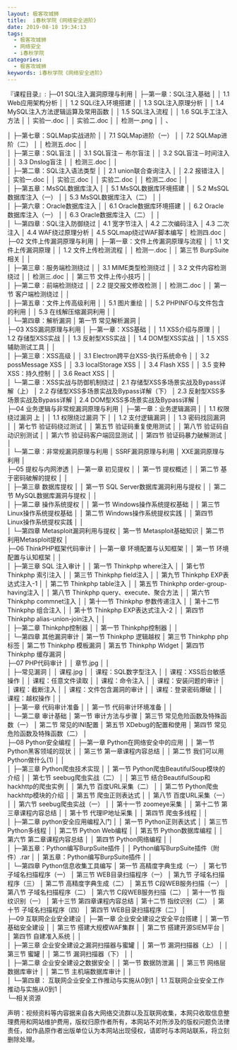 ```yaml
---
layout: 极客攻城狮
title:  i春秋学院《网络安全进阶》
date: 2019-08-18 19:34:13
tags:
  - 极客攻城狮
  - 网络安全
  - i春秋学院
categories:
  - 极客攻城狮
keywords: i春秋学院《网络安全进阶》
---
```

『课程目录』:
├─01  SQL注入漏洞原理与利用
│  ├─第一章：SQL注入基础
│  │      1.1 Web应用架构分析
│  │      1.2 SQLi注入环境搭建
│  │      1.3 SQL注入原理分析
│  │      1.4 MySQL注入方法逻辑运算及常用函数
│  │      1.5 SQL注入流程
│  │      1.6 SQL手工注入方法
│  │      实验一.doc
│  │      实验二.doc
│  │      检测一.png
│  │      、
<!-- more --> 
│  ├─第七章：SQLMap实战进阶
│  │      7.1 SQLMap进阶（一）
│  │      7.2 SQLMap进阶（二）
│  │      检测五.doc
│  │      
│  ├─第三章：SQL盲注
│  │      3.1 SQL盲注－ 布尔盲注
│  │      3.2 SQL盲注－时间注入
│  │      3.3 Dnslog盲注
│  │      检测三.doc
│  │      
│  ├─第二章：SQL注入语法类型
│  │      2.1 union联合查询注入
│  │      2.2 报错注入
│  │      实验一.doc
│  │      实验三.doc
│  │      实验二.doc
│  │      检测二.doc
│  │      
│  ├─第五章：MsSQL数据库注入
│  │      5.1 MsSQL数据库环境搭建
│  │      5.2 MsSQL数据库注入（一）
│  │      5.3 MsSQL数据库注入（二）
│  │      
│  ├─第六章：Oracle数据库注入
│  │      6.1 Oracle数据库环境搭建
│  │      6.2 Oracle数据库注入（一）
│  │      6.3 Oracle数据库注入（二）
│  │      
│  └─第四章：SQL注入防御绕过
│          4.1 宽字节注入
│          4.2 二次编码注入
│          4.3 二次注入
│          4.4 WAF绕过原理分析
│          4.5 SQLmap绕过WAF脚本编写
│          检测四.doc
│          
├─02  文件上传漏洞原理与利用
│  ├─第一章：文件上传漏洞原理与流程
│  │      1.1 文件上传漏洞原理
│  │      1.2 文件上传检测流程
│  │      检测一.doc
│  │      第三节 BurpSuite相关
│  │      
│  ├─第三章：服务端检测绕过
│  │      3.1 MIME类型检测绕过
│  │      3.2 文件内容检测绕过
│  │      检测三.doc
│  │      第三节 文件上传小技巧
│  │      
│  ├─第二章：前端检测绕过
│  │      2.2 提交报文修改检测
│  │      检测二.doc
│  │      第一节 客户端检测绕过
│  │      
│  ├─第五章：文件上传高级利用
│  │      5.1 图片重绘
│  │      5.2 PHPINFO与文件包含的利用
│  │      5.3 在线解压缩漏洞利用
│  │      
│  └─第四章：解析漏洞
│          第一节 常见解析漏洞
│          
├─03  XSS漏洞原理与利用
│  ├─第一章：XSS基础
│  │      1.1 XSS介绍与原理
│  │      1.2 存储型XSS实战
│  │      1.3 反射型XSS实战
│  │      1.4 DOM型XSS实战
│  │      1.5 XSS辅助测试工具
│  │      
│  ├─第三章：XSS高级
│  │      3.1 Electron跨平台XSS-执行系统命令
│  │      3.2 possMessage XSS
│  │      3.3 localStorage XSS
│  │      3.4 Flash XSS
│  │      3.5 变种XSS：持久控制
│  │      3.6 React XSS
│  │      
│  └─第二章：XSS实战与防御机制绕过
│          2.1 存储型XSS多场景实战及Bypass详解（上）
│          2.2 存储型XSS多场景实战及Bypass详解（下）
│          2.3 反射型XSS多场景实战及Bypass详解
│          2.4 DOM型XSS多场景实战及Bypass详解
│          
├─04 业务逻辑与非常规漏洞原理与利用
│  ├─第一章：业务逻辑漏洞
│  │      1.1 权限绕过漏洞 上
│  │      1.1 权限绕过漏洞 下
│  │      1.2 支付逻辑漏洞
│  │      1.3 密码找回漏洞
│  │      第七节 验证码绕过测试
│  │      第五节 验证码重复使用测试
│  │      第八节 验证码自动识别测试
│  │      第六节 验证码客户端回显测试
│  │      第四节 验证码暴力破解测试
│  │      
│  └─第二章：非常规漏洞原理与利用
│          SSRF漏洞原理与利用
│          XXE漏洞原理与利用
│          
├─05 提权与内网渗透
│  ├─第一章 初见提权
│  │      第一节 提权概述
│  │      第二节 基于密码破解的提权
│  │      
│  ├─第三章 数据库提权
│  │      第一节 SQL Server数据库漏洞利用与提权
│  │      第二节 MySQL数据库漏洞与提权
│  │      
│  ├─第二章 操作系统提权
│  │      第一节 Windows操作系统提权基础
│  │      第三节 Linux操作系统提权基础
│  │      第二节 Windows操作系统提权实践
│  │      第四节 Linux操作系统提权实践
│  │      
│  └─第四章 Metasploit漏洞利用与提权
│          第一节 Metasploit基础知识
│          第二节 利用Metasploit提权
│          
├─06 ThinkPHP框架代码审计
│  ├─第一章 环境配置与认知框架
│  │      第一节 环境配置与认知框架
│  │      
│  ├─第三章 SQL 注入审计
│  │      第一节 Thinkphp where注入
│  │      第七节 Thinkphp 索引注入
│  │      第三节 Thinkphp field注入
│  │      第九节 Thinkphp EXP表达式注入-1
│  │      第二节 Thinkphp table注入
│  │      第五节 Thinkphp order-group-having注入
│  │      第八节 Thinkphp query、execute、聚合方法
│  │      第六节 Thinkphp commnet注入
│  │      第十一节 Thinkphp 参数传递注入
│  │      第十二节 Thinkphp 组合注入
│  │      第十节 Thinkphp EXP表达式注入-2
│  │      第四节 Thinkphp alias-union-join注入
│  │      
│  ├─第二章 Thinkphp控制器
│  │      第一节 Thinkphp控制器
│  │      
│  └─第四章 其他漏洞审计
│          第一节 Thinkphp 逻辑越权
│          第三节 Thinkphp php标签
│          第二节 Thinkphp 模板漏洞
│          第五节 Thinkphp Widget
│          第四节 Thinkphp 缓存漏洞
│          
├─07 PHP代码审计
│  │  章节.jpg
│  │  
│  ├─常见漏洞
│  │      课程.jpg
│  │      课程：SQL数字型注入
│  │      课程：XSS后台敏感操作
│  │      课程：任意文件读取
│  │      课程：命令注入
│  │      课程：安装问题的审计
│  │      课程：截断注入
│  │      课程：文件包含漏洞的审计
│  │      课程：登录密码爆破
│  │      课程：越权操作
│  │      
│  ├─第一章 代码审计准备
│  │      第一节 代码审计环境准备
│  │      
│  └─第二章 审计基础
│          第一节 审计方法与步骤
│          第三节 常见危险函数及特殊函数（一）
│          第二节 常见的INI配置
│          第五节 XDebug的配置和使用
│          第四节 常见危险函数及特殊函数（二）
│          
├─08 Python安全编程
│  ├─第一章 Python在网络安全中的应用
│  │      第一节 Python黑客领域的现状
│  │      第三节 第一章课程内容总结
│  │      第二节 我们可以用Python做什么(1)
│  │      
│  ├─第三章 Python爬虫技术实现
│  │      第一节 Python爬虫BeautifulSoup模块的介绍
│  │      第七节 seebug爬虫实战（二）
│  │      第三节 结合BeautifulSoup和hackhttp的爬虫实例
│  │      第九节 百度URL采集（二）
│  │      第二节 Python爬虫hackhttp模块的介绍
│  │      第五节 爬虫正则表达式
│  │      第八节 百度URL采集（一）
│  │      第六节 seebug爬虫实战（一）
│  │      第十一节 zoomeye采集
│  │      第十二节 第三章课程内容总结
│  │      第十节 代理IP地址采集
│  │      第四节 爬虫多线程
│  │      
│  ├─第二章 python安全应用编程入门
│  │      第一节 Python正则表达式
│  │      第三节 Python多线程
│  │      第二节 Python Web编程
│  │      第五节 Python数据库编程
│  │      第六节 第二章课程内容总结
│  │      第四节 Python网络编程
│  │      
│  ├─第五章：Python编写BurpSuite插件
│  │      Python编写BurpSuite插件（附件）.rar
│  │      第五章：Python编写BurpSuite插件
│  │      
│  └─第四章 Python信息收集工具编写
│          第一节 高精度字典生成（一）
│          第七节 子域名扫描程序（一）
│          第三节 WEB目录扫描程序（一）
│          第九节 子域名扫描程序（三）
│          第二节 高精度字典生成（二）
│          第五节 C段WEB服务扫描（一）
│          第八节 子域名扫描程序（二）
│          第六节 C段WEB服务扫描（二）
│          第十一节 指纹识别（一）
│          第十三节 第四章课程内容总结
│          第十二节 指纹识别（二）
│          第十节 子域名扫描程序（四）
│          第四节 WEB目录扫描程序（二）
│          
├─09 互联网企业安全建设
│  ├─第一章 企业安全建设之安全平台搭建
│  │      第一节 基础安全建设
│  │      第三节 搭建大规模WAF集群
│  │      第二节 搭建开源SIEM平台
│  │      第四节 自建准入系统
│  │      
│  ├─第三章 企业安全建设之漏洞扫描器与蜜罐
│  │      第一节 漏洞扫描器（上）
│  │      第三节 蜜罐
│  │      第二节 漏洞扫描器（下）
│  │      
│  ├─第二章 企业安全建设之数据安全
│  │      第一节 数据防泄漏
│  │      第三节 网络层数据库审计
│  │      第二节 主机端数据库审计
│  │      
│  └─第四章： 互联网企业安全工作推动与实施从0到1
│          1.1 互联网企业安全工作推动与实施从0到1
│          
└─相关资源
<div>
    <div class="post-copyright__author">
      <span class="post-copyright-meta">声明：视频资料等内容据来自各大网络交流群以及互联网收集，本网只收取信息整理费用和网站维护费用，版权归原作者所有，本网站不对所涉及的版权问题负法律责任，如作品原作者出版单位认为本网站出现侵权，请即时与本网站联系，将立刻删除处理。 </span>
    </div>
</div>

<blockquote class="blockquote-center">

</blockquote>

